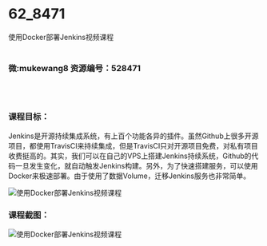 # 62_8471
使用Docker部署Jenkins视频课程
<br/></br>
<h3>微:mukewang8 资源编号：528471</h3>
<br/></br>
<h3><strong>课程目标：</strong></h3>
<p>Jenkins是开源持续集成系统，有上百个功能各异的插件。虽然Github上很多开源项目，都使用TravisCI来持续集成，但是TravisCI只对开源项目免费，对私有项目收费挺高的。其实，我们可以在自己的VPS上搭建Jenkins持续系统，Github的代码一旦发生变化，就自动触发Jenkins构建。另外，为了快速搭建服务，可以使用<a title="查看与 Docker 相关的文章" target="_blank">Docker</a>来极速部署。由于使用了数据Volume，迁移Jenkins服务也非常简单。</p>
<p><img src="https://www.ko996.com/wp-content/uploads/img/2019/11/2-32-300x247.png" alt="使用Docker部署Jenkins视频课程"></p>
<h3>课程截图：</h3>
<p><img src="https://www.ko996.com/wp-content/uploads/img/2019/11/1-18.png" alt="使用Docker部署Jenkins视频课程"></p>
<p>&nbsp;</p>
